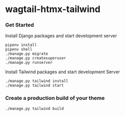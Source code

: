 # wagtail-htmx-tailwind

### Get Started

Install Django packages and start development server

    pipenv install
    pipenv shell
    ./manage.py migrate
    ./manage.py createsuperuser
    ./manage.py runserver

Install Tailwind packages and start development Server

    ./manage.py tailwind install
    ./manage.py tailwind start

### Create a production build of your theme

    ./manage.py tailwind build

